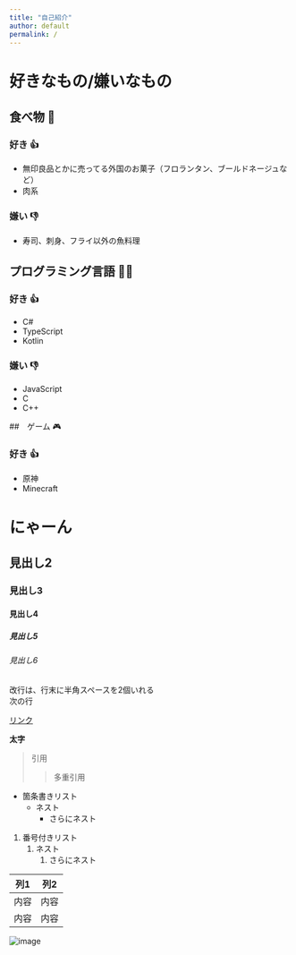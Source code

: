 ```yaml
---
title: "自己紹介"
author: default
permalink: /
---
```


<!--
* 自己紹介
* 好きな/嫌いなプログラミング言語
* 好きな/嫌いな食べ物
-->

# 好きなもの/嫌いなもの

## 食べ物 🍙

### 好き 👍
- 無印良品とかに売ってる外国のお菓子（フロランタン、ブールドネージュなど）
- 肉系

### 嫌い 👎
- 寿司、刺身、フライ以外の魚料理

## プログラミング言語 🧑‍💻

### 好き 👍
- C#
- TypeScript
- Kotlin

### 嫌い 👎
- JavaScript
- C
- C++

##　ゲーム 🎮

### 好き 👍
- 原神
- Minecraft

<!--
### 嫌い
- スイカゲーム
-->

# にゃーん
## 見出し2
### 見出し3
#### 見出し4
##### 見出し5
###### 見出し6

改行は、行末に半角スペースを2個いれる  
次の行

[リンク](https://www.google.co.jp/)

**太字**

> 引用
>> 多重引用


- 箇条書きリスト
  - ネスト
    - さらにネスト


1. 番号付きリスト
   1. ネスト
      1. さらにネスト


| 列1  | 列2  |
|-----|-----|
| 内容  | 内容  |
| 内容  | 内容  |

![image](/GHPages_WebSite/assets/images/logo-150.png)
